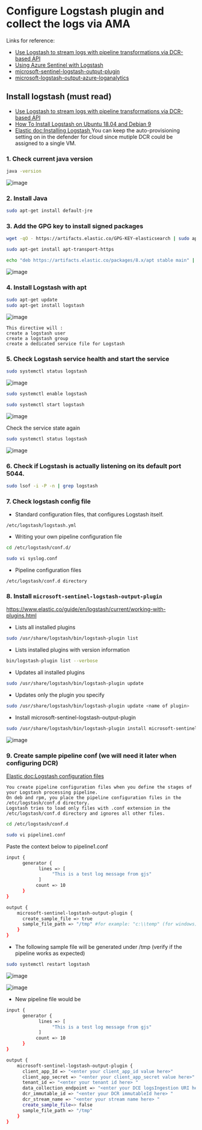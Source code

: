 # Configure Logstash plugin and collect the logs via AMA
Links for reference:
* [Use Logstash to stream logs with pipeline transformations via DCR-based API](https://learn.microsoft.com/en-us/azure/sentinel/connect-logstash-data-connection-rules)
* [Using Azure Sentinel with Logstash](https://www.youtube.com/watch?v=JnG1EvFmWkU)
* [microsoft-sentinel-logstash-output-plugin](https://github.com/guguji666666/MS-Sentinel-builtin-parsers/tree/master/DataConnectors/microsoft-sentinel-logstash-output-plugin)
* [microsoft-logstash-output-azure-loganalytics](https://github.com/guguji666666/MS-Sentinel-builtin-parsers/tree/master/DataConnectors/microsoft-logstash-output-azure-loganalytics)

## Install logstash (must read)
* [Use Logstash to stream logs with pipeline transformations via DCR-based API](https://learn.microsoft.com/en-us/azure/sentinel/connect-logstash-data-connection-rules)
* [How To Install Logstash on Ubuntu 18.04 and Debian 9](https://devconnected.com/how-to-install-logstash-on-ubuntu-18-04-and-debian-9/)
* [Elastic doc:Installing Logstash ](https://www.elastic.co/guide/en/logstash/current/installing-logstash.html#_yum)
You can keep the auto-provisioning setting on in the defender for cloud since mutiple DCR could be assigned to a single VM.

### 1. Check current java version
```sh
java -version
```
![image](https://user-images.githubusercontent.com/96930989/210304941-0cb6d6fa-8867-49a0-9179-a56538c60a76.png)

### 2. Install Java
```sh
sudo apt-get install default-jre
```

### 3. Add the GPG key to install signed packages
```sh
wget -qO - https://artifacts.elastic.co/GPG-KEY-elasticsearch | sudo apt-key add -
```
```sh
sudo apt-get install apt-transport-https
```
```sh
echo "deb https://artifacts.elastic.co/packages/8.x/apt stable main" | sudo tee -a /etc/apt/sources.list.d/elastic-8.x.list
```
![image](https://user-images.githubusercontent.com/96930989/210305007-6b825902-d188-4285-bee5-79ca822b2f9f.png)

### 4. Install Logstash with apt
```sh
sudo apt-get update
sudo apt-get install logstash
```
![image](https://user-images.githubusercontent.com/96930989/210305033-38cc80e6-310e-41d4-b41f-7e8ce1faeec9.png)

```
This directive will :
create a logstash user
create a logstash group
create a dedicated service file for Logstash
```

### 5. Check Logstash service health and start the service
```sh
sudo systemctl status logstash
```
![image](https://user-images.githubusercontent.com/96930989/210305092-b87aed4a-77fa-423d-9b7e-283dd9bcd32c.png)

```sh
sudo systemctl enable logstash
```

```sh
sudo systemctl start logstash
```
![image](https://user-images.githubusercontent.com/96930989/210305107-bdc66df1-bbc5-4bb6-b9db-761b767dc059.png)

Check the service state again
```sh
sudo systemctl status logstash
```
![image](https://user-images.githubusercontent.com/96930989/210305119-4fdec2d4-2e38-4210-8278-ca5be29f68c6.png)

### 6. Check if Logstash is actually listening on its default port 5044.
```sh
sudo lsof -i -P -n | grep logstash
```

### 7. Check logstash config file
* Standard configuration files, that configures Logstash itself.
```
/etc/logstash/logstash.yml
```
* Writing your own pipeline configuration file
```sh
cd /etc/logstash/conf.d/
```
```sh
sudo vi syslog.conf
```

* Pipeline configuration files
```
/etc/logstash/conf.d directory
```

### 8. Install `microsoft-sentinel-logstash-output-plugin`
https://www.elastic.co/guide/en/logstash/current/working-with-plugins.html

* Lists all installed plugins
```sh
sudo /usr/share/logstash/bin/logstash-plugin list 
```

* Lists installed plugins with version information
```sh
bin/logstash-plugin list --verbose
```

* Updates all installed plugins
```sh
sudo /usr/share/logstash/bin/logstash-plugin update
```

* Updates only the plugin you specify
```sh
sudo /usr/share/logstash/bin/logstash-plugin update <name of plugin>
```

* Install microsoft-sentinel-logstash-output-plugin
```sh
sudo /usr/share/logstash/bin/logstash-plugin install microsoft-sentinel-logstash-output-plugin
```
![image](https://user-images.githubusercontent.com/96930989/210309117-af8ebd3c-c9f1-4a15-9423-497bece59cc3.png)

### 9. Create sample pipeline conf (we will need it later when configuring DCR)
[Elastic doc:Logstash configuration files](https://www.elastic.co/guide/en/logstash/current/config-setting-files.html)
```
You create pipeline configuration files when you define the stages of your Logstash processing pipeline. 
On deb and rpm, you place the pipeline configuration files in the /etc/logstash/conf.d directory. 
Logstash tries to load only files with .conf extension in the /etc/logstash/conf.d directory and ignores all other files.
```

```sh
cd /etc/logstash/conf.d
```

```sh
sudo vi pipeline1.conf
```

Paste the context below to pipeline1.conf
```sh
input {
      generator {
            lines => [
                 "This is a test log message from gjs"
            ]
           count => 10
      }
}

output {
    microsoft-sentinel-logstash-output-plugin {
      create_sample_file => true
      sample_file_path => "/tmp" #for example: "c:\\temp" (for windows) or "/tmp" for Linux. 
    }
}
```

* The following sample file will be generated under /tmp (verify if the pipeline works as expected)

```sh
sudo systemctl restart logstash
```

![image](https://user-images.githubusercontent.com/96930989/210318373-94b801be-981c-4726-82d6-7f9a0d161cd4.png)

![image](https://user-images.githubusercontent.com/96930989/210318465-41dcb855-d546-4c40-906e-f9cf34206986.png)

* New pipeline file would be

```sh
input {
      generator {
            lines => [
                 "This is a test log message from gjs"
            ]
           count => 10
      }
}

output {
    microsoft-sentinel-logstash-output-plugin {
      client_app_Id => "<enter your client_app_id value here>"
      client_app_secret => "<enter your client_app_secret value here>"
      tenant_id => "<enter your tenant id here> "
      data_collection_endpoint => "<enter your DCE logsIngestion URI here> "
      dcr_immutable_id => "<enter your DCR immutableId here> "
      dcr_stream_name => "<enter your stream name here> "
      create_sample_file=> false
      sample_file_path => "/tmp"
    }
}
```

